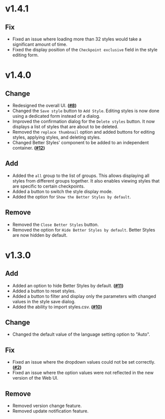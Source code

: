 # v1.4.1
## Fix
- Fixed an issue where loading more than 32 styles would take a significant amount of time.
- Fixed the display position of the `Checkpoint exclusive` field in the style editing form.

# v1.4.0
## Change
- Redesigned the overall UI. **([#8])**
- Changed the `Save style` button to `Add Style`. Editing styles is now done using a dedicated form instead of a dialog.
- Improved the confirmation dialog for the `Delete styles` button. It now displays a list of styles that are about to be deleted.
- Removed the `replace thumbnail` option and added buttons for editing styles, applying styles, and deleting styles.
- Changed Better Styles' component to be added to an independent container. **([#12])**
## Add
- Added the `all` group to the list of groups. This allows displaying all styles from different groups together. It also enables viewing styles that are specific to certain checkpoints.
- Added a button to switch the style display mode.
- Added the option for `Show the Better Styles by default`.
## Remove
- Removed the `Close Better Styles` button.
- Removed the option for `Hide Better Styles by default`. Better Styles are now hidden by default.

# v1.3.0
## Add
- Added an option to hide Better Styles by default. **([#11])**
- Added a button to reset styles.
- Added a button to filter and display only the parameters with changed values in the style save dialog.
- Added the ability to import styles.csv. **([#10])**
## Change
- Changed the default value of the language setting option to "Auto".
## Fix
- Fixed an issue where the dropdown values could not be set correctly. **([#2])**
- Fixed an issue where the option values were not reflected in the new version of the Web UI.
## Remove
- Removed version change feature.
- Removed update notification feature.

<!-- Issue links -->
[#2]: https://github.com/eideehi/sd-webui-better-styles/issues/2
[#8]: https://github.com/eideehi/sd-webui-better-styles/issues/8
[#10]: https://github.com/eideehi/sd-webui-better-styles/issues/10
[#11]: https://github.com/eideehi/sd-webui-better-styles/issues/11
[#12]: https://github.com/eideehi/sd-webui-better-styles/issues/12
